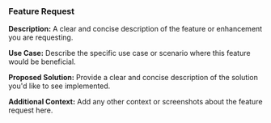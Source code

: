 ### Feature Request

**Description:**
A clear and concise description of the feature or enhancement you are requesting.

**Use Case:**
Describe the specific use case or scenario where this feature would be beneficial.

**Proposed Solution:**
Provide a clear and concise description of the solution you'd like to see implemented.

**Additional Context:**
Add any other context or screenshots about the feature request here.
